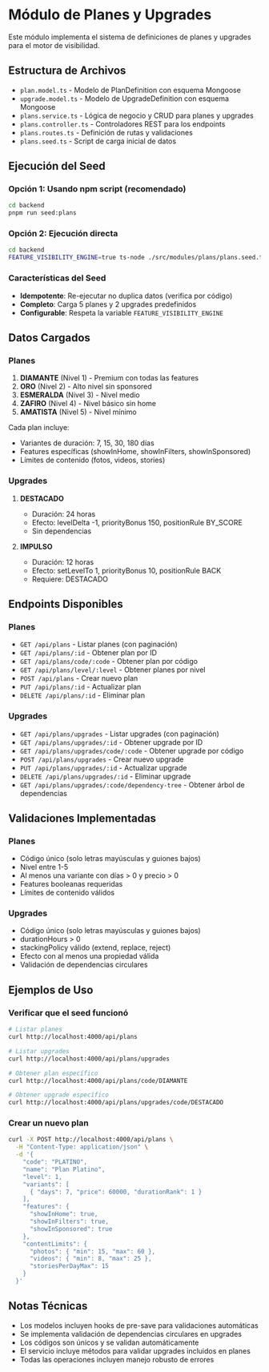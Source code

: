 # Módulo de Planes y Upgrades

Este módulo implementa el sistema de definiciones de planes y upgrades para el motor de visibilidad.

## Estructura de Archivos

- `plan.model.ts` - Modelo de PlanDefinition con esquema Mongoose
- `upgrade.model.ts` - Modelo de UpgradeDefinition con esquema Mongoose
- `plans.service.ts` - Lógica de negocio y CRUD para planes y upgrades
- `plans.controller.ts` - Controladores REST para los endpoints
- `plans.routes.ts` - Definición de rutas y validaciones
- `plans.seed.ts` - Script de carga inicial de datos

## Ejecución del Seed

### Opción 1: Usando npm script (recomendado)
```bash
cd backend
pnpm run seed:plans
```

### Opción 2: Ejecución directa
```bash
cd backend
FEATURE_VISIBILITY_ENGINE=true ts-node ./src/modules/plans/plans.seed.ts
```

### Características del Seed
- **Idempotente**: Re-ejecutar no duplica datos (verifica por código)
- **Completo**: Carga 5 planes y 2 upgrades predefinidos
- **Configurable**: Respeta la variable `FEATURE_VISIBILITY_ENGINE`

## Datos Cargados

### Planes
1. **DIAMANTE** (Nivel 1) - Premium con todas las features
2. **ORO** (Nivel 2) - Alto nivel sin sponsored
3. **ESMERALDA** (Nivel 3) - Nivel medio
4. **ZAFIRO** (Nivel 4) - Nivel básico sin home
5. **AMATISTA** (Nivel 5) - Nivel mínimo

Cada plan incluye:
- Variantes de duración: 7, 15, 30, 180 días
- Features específicas (showInHome, showInFilters, showInSponsored)
- Límites de contenido (fotos, videos, stories)

### Upgrades
1. **DESTACADO**
   - Duración: 24 horas
   - Efecto: levelDelta -1, priorityBonus 150, positionRule BY_SCORE
   - Sin dependencias

2. **IMPULSO**
   - Duración: 12 horas
   - Efecto: setLevelTo 1, priorityBonus 10, positionRule BACK
   - Requiere: DESTACADO

## Endpoints Disponibles

### Planes
- `GET /api/plans` - Listar planes (con paginación)
- `GET /api/plans/:id` - Obtener plan por ID
- `GET /api/plans/code/:code` - Obtener plan por código
- `GET /api/plans/level/:level` - Obtener planes por nivel
- `POST /api/plans` - Crear nuevo plan
- `PUT /api/plans/:id` - Actualizar plan
- `DELETE /api/plans/:id` - Eliminar plan

### Upgrades
- `GET /api/plans/upgrades` - Listar upgrades (con paginación)
- `GET /api/plans/upgrades/:id` - Obtener upgrade por ID
- `GET /api/plans/upgrades/code/:code` - Obtener upgrade por código
- `POST /api/plans/upgrades` - Crear nuevo upgrade
- `PUT /api/plans/upgrades/:id` - Actualizar upgrade
- `DELETE /api/plans/upgrades/:id` - Eliminar upgrade
- `GET /api/plans/upgrades/:code/dependency-tree` - Obtener árbol de dependencias

## Validaciones Implementadas

### Planes
- Código único (solo letras mayúsculas y guiones bajos)
- Nivel entre 1-5
- Al menos una variante con días > 0 y precio > 0
- Features booleanas requeridas
- Límites de contenido válidos

### Upgrades
- Código único (solo letras mayúsculas y guiones bajos)
- durationHours > 0
- stackingPolicy válido (extend, replace, reject)
- Efecto con al menos una propiedad válida
- Validación de dependencias circulares

## Ejemplos de Uso

### Verificar que el seed funcionó
```bash
# Listar planes
curl http://localhost:4000/api/plans

# Listar upgrades
curl http://localhost:4000/api/plans/upgrades

# Obtener plan específico
curl http://localhost:4000/api/plans/code/DIAMANTE

# Obtener upgrade específico
curl http://localhost:4000/api/plans/upgrades/code/DESTACADO
```

### Crear un nuevo plan
```bash
curl -X POST http://localhost:4000/api/plans \
  -H "Content-Type: application/json" \
  -d '{
    "code": "PLATINO",
    "name": "Plan Platino",
    "level": 1,
    "variants": [
      { "days": 7, "price": 60000, "durationRank": 1 }
    ],
    "features": {
      "showInHome": true,
      "showInFilters": true,
      "showInSponsored": true
    },
    "contentLimits": {
      "photos": { "min": 15, "max": 60 },
      "videos": { "min": 8, "max": 25 },
      "storiesPerDayMax": 15
    }
  }'
```

## Notas Técnicas

- Los modelos incluyen hooks de pre-save para validaciones automáticas
- Se implementa validación de dependencias circulares en upgrades
- Los códigos son únicos y se validan automáticamente
- El servicio incluye métodos para validar upgrades incluidos en planes
- Todas las operaciones incluyen manejo robusto de errores